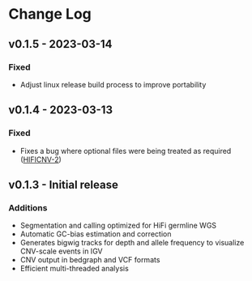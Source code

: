 # Change Log

## v0.1.5 - 2023-03-14
### Fixed
* Adjust linux release build process to improve portability

## v0.1.4 - 2023-03-13
### Fixed
* Fixes a bug where optional files were being treated as required ([HIFICNV-2](https://github.com/PacificBiosciences/HiFiCNV/issues/2))

## v0.1.3 - Initial release
### Additions
* Segmentation and calling optimized for HiFi germline WGS
* Automatic GC-bias estimation and correction
* Generates bigwig tracks for depth and allele frequency to visualize CNV-scale events in IGV
* CNV output in bedgraph and VCF formats
* Efficient multi-threaded analysis
